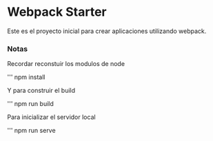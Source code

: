 # Webpack Starter

Este es el proyecto inicial para crear aplicaciones utilizando webpack.

### Notas
Recordar reconstuir los modulos de node

''' npm install

Y para construir el build

''' npm run build


Para inicializar el servidor local 

''' npm run serve